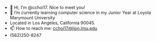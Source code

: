 - 👋 Hi, I’m @cchoi17. Nice to meet you!
- 🌱 I’m currently learning computer science in my Junior Year at Loyola Marymount University
- Located in Los Angeles, California 90045.
- 📫 How to reach me: cchoi17@lion.lmu.edu
- (562)250-8247

<!---
cchoi17/cchoi17 is a ✨ special ✨ repository because its `README.md` (this file) appears on your GitHub profile.
You can click the Preview link to take a look at your changes.
--->
